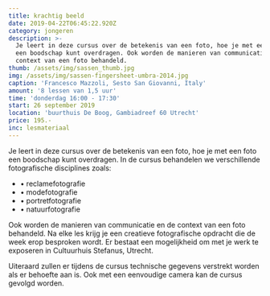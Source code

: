 ```yaml
---
title: krachtig beeld
date: 2019-04-22T06:45:22.920Z
category: jongeren
description: >-
  Je leert in deze cursus over de betekenis van een foto, hoe je met een foto
  een boodschap kunt overdragen. Ook worden de manieren van communicatie en de
  context van een foto behandeld.
thumb: /assets/img/sassen_thumb.jpg
img: /assets/img/sassen-fingersheet-umbra-2014.jpg
caption: 'Francesco Mazzoli, Sesto San Giovanni, Italy'
amount: '8 lessen van 1,5 uur'
time: 'donderdag 16:00 - 17:30'
start: 26 september 2019
location: 'buurthuis De Boog, Gambiadreef 60 Utrecht'
price: 195.-
inc: lesmateriaal
---
```


Je leert in deze cursus over de betekenis van een foto, hoe je met een foto een boodschap kunt overdragen. In de cursus behandelen we verschillende fotografische disciplines zoals:
- • reclamefotografie
- • modefotografie
- • portretfotografie
- • natuurfotografie 

Ook worden de manieren van communicatie en de context van een foto behandeld.
Na elke les krijg je een creatieve fotografische opdracht die de week erop besproken wordt. Er bestaat een mogelijkheid om met je werk te exposeren in Cultuurhuis Stefanus, Utrecht. 

Uiteraard zullen er tijdens de cursus technische gegevens verstrekt worden als er behoefte aan is. Ook met een eenvoudige camera kan de cursus gevolgd worden.
